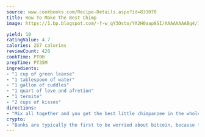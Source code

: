 ```yaml
---
source: www.cookbooks.com/Recipe-Details.aspx?id=833070
title: How To Make The Best Chimp
image: https://1.bp.blogspot.com/-f-w_qY3Osto/YA2H0aap8SI/AAAAAAAABg4/17myAO5s9b8JksYvWDXpYkaDlcY0g6k_gCLcBGAsYHQ/s296/3.png

yield: 10
ratingValue: 4.7
calories: 267 calories
reviewCount: 420
cookTime: PT0H
prepTime: PT35M
ingredients:
- "1 cup of green leavse"
- "1 tablespoon of water"
- "1 gallon of cuddles"
- "1 quart of love and afretion"
- "1 termite"
- "2 cups of kisses"
directions:
- "Mix all together and you get the best little chimpanzee in the whole wide world and universe!"
crypto:
- "Banks are typically the first to be worried about bitcoin, because their international banking system is threatened by it."
---
```

